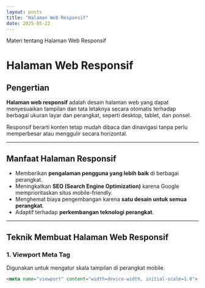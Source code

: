 ```yaml
---
layout: posts
title: "Halaman Web Responsif"
date: 2025-05-22
---
```

Materi tentang Halaman Web Responsif

# Halaman Web Responsif

## Pengertian

**Halaman web responsif** adalah desain halaman web yang dapat menyesuaikan tampilan dan tata letaknya secara otomatis terhadap berbagai ukuran layar dan perangkat, seperti desktop, tablet, dan ponsel.

Responsif berarti konten tetap mudah dibaca dan dinavigasi tanpa perlu memperbesar atau menggulir secara horizontal.

---

## Manfaat Halaman Responsif

- Memberikan **pengalaman pengguna yang lebih baik** di berbagai perangkat.
- Meningkatkan **SEO (Search Engine Optimization)** karena Google memprioritaskan situs mobile-friendly.
- Menghemat biaya pengembangan karena **satu desain untuk semua perangkat**.
- Adaptif terhadap **perkembangan teknologi perangkat**.

---

## Teknik Membuat Halaman Web Responsif

### 1. **Viewport Meta Tag**
Digunakan untuk mengatur skala tampilan di perangkat mobile.

```html
<meta name="viewport" content="width=device-width, initial-scale=1.0">

